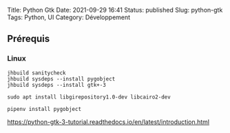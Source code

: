 Title: Python Gtk
Date: 2021-09-29 16:41
Status: published
Slug: python-gtk
Tags: Python, UI
Category: Développement

## Prérequis

### Linux

    jhbuild sanitycheck
    jhbuild sysdeps --install pygobject
    jhbuild sysdeps --install gtk+-3

    sudo apt install libgirepository1.0-dev libcairo2-dev

    pipenv install pygobject


<https://python-gtk-3-tutorial.readthedocs.io/en/latest/introduction.html>
